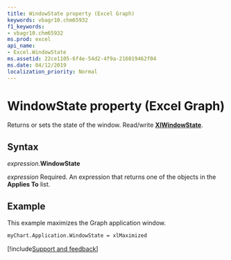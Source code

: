 ```yaml
---
title: WindowState property (Excel Graph)
keywords: vbagr10.chm65932
f1_keywords:
- vbagr10.chm65932
ms.prod: excel
api_name:
- Excel.WindowState
ms.assetid: 22ce1105-6f4e-54d2-4f9a-216019462f04
ms.date: 04/12/2019
localization_priority: Normal
---
```



# WindowState property (Excel Graph)

Returns or sets the state of the window. Read/write **[XlWindowState](excel.xlwindowstate.md)**.

## Syntax

_expression_.**WindowState**

_expression_ Required. An expression that returns one of the objects in the **Applies To** list.

## Example

This example maximizes the Graph application window.

```vb
myChart.Application.WindowState = xlMaximized
```

[!include[Support and feedback](~/includes/feedback-boilerplate.md)]